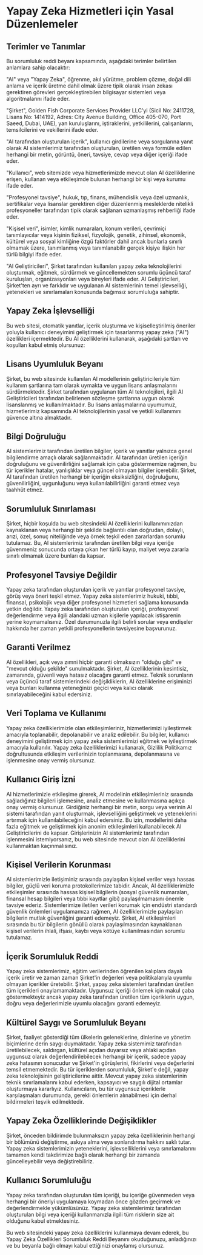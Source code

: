 # Yapay Zeka Hizmetleri için Yasal Düzenlemeler

## Terimler ve Tanımlar

Bu sorumluluk reddi beyanı kapsamında, aşağıdaki terimler belirtilen anlamlara sahip olacaktır:

"AI" veya "Yapay Zeka", öğrenme, akıl yürütme, problem çözme, doğal dili anlama ve içerik üretme dahil olmak üzere tipik olarak insan zekası gerektiren görevleri gerçekleştirebilen bilgisayar sistemleri veya algoritmalarını ifade eder.

"Şirket", Golden Fish Corporate Services Provider LLC'yi (Sicil No: 2411728, Lisans No: 1414192, Adres: City Avenue Building, Office 405-070, Port Saeed, Dubai, UAE), yan kuruluşlarını, iştiraklerini, yetkililerini, çalışanlarını, temsilcilerini ve vekillerini ifade eder.

"AI tarafından oluşturulan içerik", kullanıcı girdilerine veya sorgularına yanıt olarak AI sistemlerimiz tarafından oluşturulan, üretilen veya formüle edilen herhangi bir metin, görüntü, öneri, tavsiye, cevap veya diğer içeriği ifade eder.

"Kullanıcı", web sitemizde veya hizmetlerimizde mevcut olan AI özelliklerine erişen, kullanan veya etkileşimde bulunan herhangi bir kişi veya kurumu ifade eder.

"Profesyonel tavsiye", hukuk, tıp, finans, mühendislik veya özel uzmanlık, sertifikalar veya lisanslar gerektiren diğer düzenlenmiş mesleklerde nitelikli profesyoneller tarafından tipik olarak sağlanan uzmanlaşmış rehberliği ifade eder.

"Kişisel veri", isimler, kimlik numaraları, konum verileri, çevrimiçi tanımlayıcılar veya kişinin fiziksel, fizyolojik, genetik, zihinsel, ekonomik, kültürel veya sosyal kimliğine özgü faktörler dahil ancak bunlarla sınırlı olmamak üzere, tanımlanmış veya tanımlanabilir gerçek kişiye ilişkin her türlü bilgiyi ifade eder.

"AI Geliştiricileri", Şirket tarafından kullanılan yapay zeka teknolojilerini oluşturmak, eğitmek, sürdürmek ve güncellemekten sorumlu üçüncü taraf kuruluşları, organizasyonları veya bireyleri ifade eder. AI Geliştiricileri, Şirket'ten ayrı ve farklıdır ve uygulanan AI sistemlerinin temel işlevselliği, yetenekleri ve sınırlamaları konusunda bağımsız sorumluluğa sahiptir.

## Yapay Zeka İşlevselliği

Bu web sitesi, otomatik yanıtlar, içerik oluşturma ve kişiselleştirilmiş öneriler yoluyla kullanıcı deneyimini geliştirmek için tasarlanmış yapay zeka ("AI") özellikleri içermektedir. Bu AI özelliklerini kullanarak, aşağıdaki şartları ve koşulları kabul etmiş olursunuz:

## Lisans Uyumluluk Beyanı

Şirket, bu web sitesinde kullanılan AI modellerinin geliştiricileriyle tüm kullanım şartlarına tam olarak uymakta ve uygun lisans anlaşmalarını sürdürmektedir. Şirket tarafından uygulanan tüm AI teknolojileri, ilgili AI Geliştiricileri tarafından belirlenen sözleşme şartlarına uygun olarak lisanslanmış ve kullanılmaktadır. Bu lisans anlaşmalarına uyumumuz, hizmetlerimiz kapsamında AI teknolojilerinin yasal ve yetkili kullanımını güvence altına almaktadır.

## Bilgi Doğruluğu

AI sistemlerimiz tarafından üretilen bilgiler, içerik ve yanıtlar yalnızca genel bilgilendirme amaçlı olarak sağlanmaktadır. AI tarafından üretilen içeriğin doğruluğunu ve güvenilirliğini sağlamak için çaba göstermemize rağmen, bu tür içerikler hatalar, yanlışlıklar veya güncel olmayan bilgiler içerebilir. Şirket, AI tarafından üretilen herhangi bir içeriğin eksiksizliğini, doğruluğunu, güvenilirliğini, uygunluğunu veya kullanılabilirliğini garanti etmez veya taahhüt etmez.

## Sorumluluk Sınırlaması

Şirket, hiçbir koşulda bu web sitesindeki AI özelliklerini kullanımınızdan kaynaklanan veya herhangi bir şekilde bağlantılı olan doğrudan, dolaylı, arızi, özel, sonuç niteliğinde veya örnek teşkil eden zararlardan sorumlu tutulamaz. Bu, AI sistemlerimiz tarafından üretilen bilgi veya içeriğe güvenmeniz sonucunda ortaya çıkan her türlü kayıp, maliyet veya zararla sınırlı olmamak üzere bunları da kapsar.

## Profesyonel Tavsiye Değildir

Yapay zeka tarafından oluşturulan içerik ve yanıtlar profesyonel tavsiye, görüş veya öneri teşkil etmez. Yapay zeka sistemlerimiz hukuki, tıbbi, finansal, psikolojik veya diğer profesyonel hizmetleri sağlama konusunda yetkin değildir. Yapay zeka tarafından oluşturulan içeriği, profesyonel değerlendirme veya ilgili alandaki uzman kişilerle yapılacak istişarenin yerine koymamalısınız. Özel durumunuzla ilgili belirli sorular veya endişeler hakkında her zaman yetkili profesyonellerin tavsiyesine başvurunuz.

## Garanti Verilmez

AI özellikleri, açık veya zımni hiçbir garanti olmaksızın "olduğu gibi" ve "mevcut olduğu şekilde" sunulmaktadır. Şirket, AI özelliklerinin kesintisiz, zamanında, güvenli veya hatasız olacağını garanti etmez. Teknik sorunların veya üçüncü taraf sistemlerindeki değişikliklerin, AI özelliklerine erişiminizi veya bunları kullanma yeteneğinizi geçici veya kalıcı olarak sınırlayabileceğini kabul edersiniz.

## Veri Toplama ve Kullanımı

Yapay zeka özelliklerimizle olan etkileşimleriniz, hizmetlerimizi iyileştirmek amacıyla toplanabilir, depolanabilir ve analiz edilebilir. Bu bilgiler, kullanıcı deneyimini geliştirmek için yapay zeka sistemlerimizi eğitmek ve iyileştirmek amacıyla kullanılır. Yapay zeka özelliklerimizi kullanarak, Gizlilik Politikamız doğrultusunda etkileşim verilerinizin toplanmasına, depolanmasına ve işlenmesine onay vermiş olursunuz.

## Kullanıcı Giriş İzni

AI hizmetlerimizle etkileşime girerek, AI modelinin etkileşimleriniz sırasında sağladığınız bilgileri işlemesine, analiz etmesine ve kullanmasına açıkça onay vermiş olursunuz. Girdiğiniz herhangi bir metin, sorgu veya verinin AI sistemi tarafından yanıt oluşturmak, işlevselliğini geliştirmek ve yeteneklerini artırmak için kullanılabileceğini kabul edersiniz. Bu izin, modellerini daha fazla eğitmek ve geliştirmek için anonim etkileşimleri kullanabilecek AI Geliştiricilerini de kapsar. Girişlerinizin AI sistemlerimiz tarafından işlenmesini istemiyorsanız, bu web sitesinde mevcut olan AI özelliklerini kullanmaktan kaçınmalısınız.

## Kişisel Verilerin Korunması

AI sistemlerimizle iletişiminiz sırasında paylaşılan kişisel veriler veya hassas bilgiler, güçlü veri koruma protokollerimize tabidir. Ancak, AI özelliklerimizle etkileşimler sırasında hassas kişisel bilgilerin (sosyal güvenlik numaraları, finansal hesap bilgileri veya tıbbi kayıtlar gibi) paylaşılmamasını önemle tavsiye ederiz. Sistemlerimize iletilen verileri korumak için endüstri standardı güvenlik önlemleri uygulamamıza rağmen, AI özelliklerimizle paylaşılan bilgilerin mutlak güvenliğini garanti edemeyiz. Şirket, AI etkileşimleri sırasında bu tür bilgilerin gönüllü olarak paylaşılmasından kaynaklanan kişisel verilerin ihlali, ifşası, kaybı veya kötüye kullanılmasından sorumlu tutulamaz.

## İçerik Sorumluluk Reddi

Yapay zeka sistemlerimiz, eğitim verilerinden öğrenilen kalıplara dayalı içerik üretir ve zaman zaman Şirket'in değerleri veya politikalarıyla uyumlu olmayan içerikler üretebilir. Şirket, yapay zeka sistemleri tarafından üretilen tüm içerikleri onaylamamaktadır. Uygunsuz içeriği önlemek için makul çaba göstermekteyiz ancak yapay zeka tarafından üretilen tüm içeriklerin uygun, doğru veya değerlerimizle uyumlu olacağını garanti edemeyiz.

## Kültürel Saygı ve Sorumluluk Beyanı

Şirket, faaliyet gösterdiği tüm ülkelerin geleneklerine, dinlerine ve yönetim biçimlerine derin saygı duymaktadır. Yapay zeka sistemimiz tarafından üretilebilecek, saldırgan, kültürel açıdan duyarsız veya ahlaki açıdan uygunsuz olarak değerlendirilebilecek herhangi bir içerik, sadece yapay zeka hatasının sonucudur ve Şirket'in görüşlerini, fikirlerini veya değerlerini temsil etmemektedir. Bu tür içeriklerden sorumluluk, Şirket'e değil, yapay zeka teknolojisinin geliştiricilerine aittir. Mevcut yapay zeka sistemlerinin teknik sınırlamalarını kabul ederken, kapsayıcı ve saygılı dijital ortamlar oluşturmaya kararlıyız. Kullanıcıların, bu tür uygunsuz içeriklerle karşılaşmaları durumunda, gerekli önlemlerin alınabilmesi için derhal bildirmeleri teşvik edilmektedir.

## Yapay Zeka Özelliklerinde Değişiklikler

Şirket, önceden bildirimde bulunmaksızın yapay zeka özelliklerinin herhangi bir bölümünü değiştirme, askıya alma veya sonlandırma hakkını saklı tutar. Yapay zeka sistemlerimizin yeteneklerini, işlevselliklerini veya sınırlamalarını tamamen kendi takdirimize bağlı olarak herhangi bir zamanda güncelleyebilir veya değiştirebiliriz.

## Kullanıcı Sorumluluğu

Yapay zeka tarafından oluşturulan tüm içeriği, bu içeriğe güvenmeden veya herhangi bir öneriyi uygulamaya koymadan önce gözden geçirmek ve değerlendirmekle yükümlüsünüz. Yapay zeka sistemlerimiz tarafından oluşturulan bilgi veya içeriği kullanmanızla ilgili tüm risklerin size ait olduğunu kabul etmektesiniz.

Bu web sitesindeki yapay zeka özelliklerini kullanmaya devam ederek, bu Yapay Zeka Özellikleri Sorumluluk Reddi Beyanını okuduğunuzu, anladığınızı ve bu beyanla bağlı olmayı kabul ettiğinizi onaylamış olursunuz.